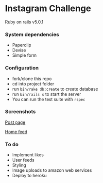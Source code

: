 # Instagram Challenge

Ruby on rails v5.0.1

### System dependencies
 - Paperclip
 - Devise
 - Simple form

### Configuration
* fork/clone this repo
* cd into project folder
* run `bin/rake db:create` to create database
* run `bin/rails s` to start the server
* You can run the test suite with `rspec`

### Screenshots
[Post page](http://i.imgur.com/WO5uXtk.png)

[Home feed](http://i.imgur.com/WO5uXtk.png)

### To do
* Implement likes
* User feeds
* Styling
* Image uploads to amazon web services
* Deploy to heroku
